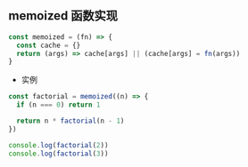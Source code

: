 ## memoized 函数实现

```javascript
const memoized = (fn) => {
  const cache = {}
  return (args) => cache[args] || (cache[args] = fn(args))
}
```

- 实例

```javascript
const factorial = memoized((n) => {
  if (n === 0) return 1

  return n * factorial(n - 1)
})

console.log(factorial(2))
console.log(factorial(3))
```
